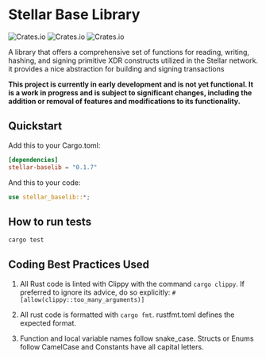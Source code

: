 # Stellar Base Library

![Crates.io](https://img.shields.io/crates/v/stellar-baselib)
![Crates.io](https://img.shields.io/crates/l/stellar-baselib)
![Crates.io](https://img.shields.io/crates/d/stellar-baselib)

A library that offers a comprehensive set of functions for reading, writing, hashing, and signing primitive XDR constructs utilized in the Stellar network. it provides a nice abstraction for building and signing transactions

**This project is currently in early development and is not yet functional. It is a work in progress and is subject to significant changes, including the addition or removal of features and modifications to its functionality.**

## Quickstart

Add this to your Cargo.toml:

```toml
[dependencies]
stellar-baselib = "0.1.7"
```

And this to your code:

```rust
use stellar_baselib::*;
```

## How to run tests

```bash
cargo test
```

## Coding Best Practices Used

1. All Rust code is linted with Clippy with the command `cargo clippy`. If preferred to ignore its advice, do so explicitly:
   `#[allow(clippy::too_many_arguments)]`

2. All rust code is formatted with `cargo fmt`. rustfmt.toml defines the expected format.

3. Function and local variable names follow snake_case. Structs or Enums follow CamelCase and Constants have all capital letters.

